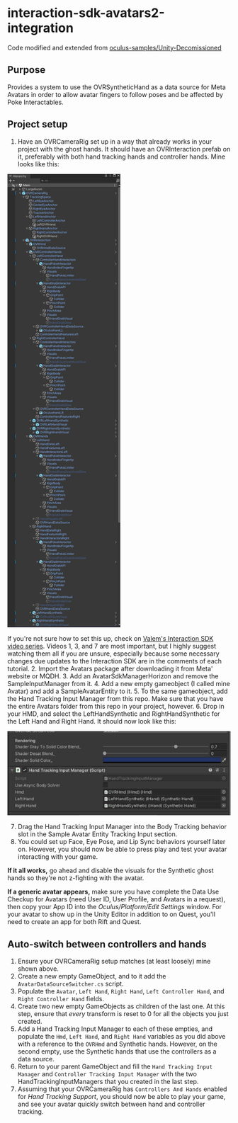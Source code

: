 # interaction-sdk-avatars2-integration

Code modified and extended from [oculus-samples/Unity-Decomissioned](https://github.com/oculus-samples/Unity-Decommissioned)

## Purpose

Provides a system to use the OVRSyntheticHand as a data source for Meta Avatars in order to allow avatar fingers to follow poses and be affected by Poke Interactables.

## Project setup

1. Have an OVRCameraRig set up in a way that already works in your project with the ghost hands. It should have an OVRInteraction prefab on it, preferably with both hand tracking hands and controller hands. Mine looks like this:

![Hierarchy screenshot](screenshots/OVRCameraRigHierarchy.png)

If you're not sure how to set this up, check on [Valem's Interaction SDK video series](https://www.youtube.com/playlist?list=PLpEoiloH-4eMRR8wAfy22ecQeCT2tIuMD). Videos 1, 3, and 7 are most important, but I highly suggest watching them all if you are unsure, especially because some necessary changes due updates to the Interaction SDK are in the comments of each tutorial.
2. Import the Avatars package after downloading it from Meta' website or MQDH.
3. Add an AvatarSdkManagerHorizon and remove the SampleInputManager from it.
4. Add a new empty gameobject (I called mine Avatar) and add a SampleAvatarEntity to it.
5. To the same gameobject, add the Hand Tracking Input Manager from this repo. Make sure that you have the entire Avatars folder from this repo in your project, however.
6. Drop in your HMD, and select the LeftHandSynthetic and RightHandSynthetic for the Left Hand and Right Hand. It should now look like this:

![Hand Tracking Input Manager screenshot](screenshots/HandTrackingInputManager.png)

7. Drag the Hand Tracking Input Manager into the Body Tracking behavior slot in the Sample Avatar Entity Tracking Input section.
8. You could set up Face, Eye Pose, and Lip Sync behaviors yourself later on. However, you should now be able to press play and test your avatar interacting with your game.

**If it all works,** go ahead and disable the visuals for the Synthetic ghost hands so they're not z-fighting with the avatar.

**If a generic avatar appears,** make sure you have complete the Data Use Checkup for Avatars (need User ID, User Profile, and Avatars in a request), then copy your App ID into the *Oculus/Platform/Edit Settings* window. For your avatar to show up in the Unity Editor in addition to on Quest, you'll need to create an app for both Rift and Quest.

## Auto-switch between controllers and hands

1. Ensure your OVRCameraRig setup matches (at least loosely) mine shown above.
2. Create a new empty GameObject, and to it add the `AvatarDataSourceSwitcher.cs` script.
3. Populate the `Avatar`, `Left Hand`, `Right Hand`, `Left Controller Hand`, and `Right Controller Hand` fields.
4. Create two new empty GameObjects as children of the last one. At this step, ensure that *every* transform is reset to 0 for all the objects you just created.
5. Add a Hand Tracking Input Manager to each of these empties, and populate the `Hmd`, `Left Hand`, and `Right Hand` variables as you did above with a reference to the `OVRHmd` and Synthetic hands. However, on the second empty, use the Synthetic hands that use the controllers as a data source.
6. Return to your parent GameObject and fill the `Hand Tracking Input Manager` and `Controller Tracking Input Manager` with the two HandTrackingInputManagers that you created in the last step.
7. Assuming that your OVRCameraRig has `Controllers And Hands` enabled for *Hand Tracking Support*, you should now be able to play your game, and see your avatar quickly switch between hand and controller tracking.
